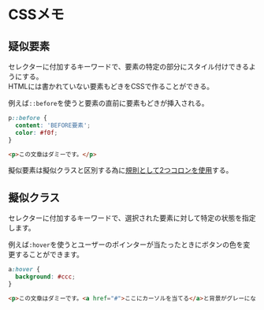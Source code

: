 # CSSメモ

## 疑似要素

セレクターに付加するキーワードで、要素の特定の部分にスタイル付けできるようにする。  
HTMLには書かれていない要素もどきをCSSで作ることができる。

例えば`::before`を使うと要素の直前に要素もどきが挿入される。

```CSS
p::before {
  content: 'BEFORE要素';
  color: #f0f;
}
```

```HTML
<p>この文章はダミーです。</p>
```

擬似要素は擬似クラスと区別する為に[規則として2つコロンを使用](https://developer.mozilla.org/ja/docs/Web/CSS/Pseudo-elements#syntax)する。

## 擬似クラス

セレクターに付加するキーワードで、選択された要素に対して特定の状態を指定します。

例えば`:hover`を使うとユーザーのポインターが当たったときにボタンの色を変更することができます。

```CSS
a:hover {
  background: #ccc;
}
```

```HTML
<p>この文章はダミーです。<a href="#">ここにカーソルを当てる</a>と背景がグレーになります。</p>
```
